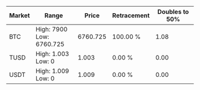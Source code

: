 | Market | Range | Price| Retracement | Doubles to 50% |
| --- | --- | --- | --- | --- |
| BTC | High: 7900<br />Low: 6760.725 | 6760.725 | 100.00 % | 1.08 |
| TUSD | High: 1.003<br />Low: 0 | 1.003 | 0.00 % | 0.00 |
| USDT | High: 1.009<br />Low: 0 | 1.009 | 0.00 % | 0.00 |

